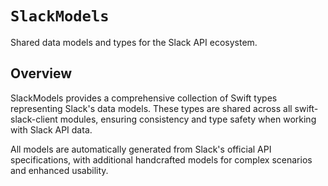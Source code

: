 # ``SlackModels``

Shared data models and types for the Slack API ecosystem.

## Overview

SlackModels provides a comprehensive collection of Swift types representing Slack's data models. These types are shared across all swift-slack-client modules, ensuring consistency and type safety when working with Slack API data.

All models are automatically generated from Slack's official API specifications, with additional handcrafted models for complex scenarios and enhanced usability.
